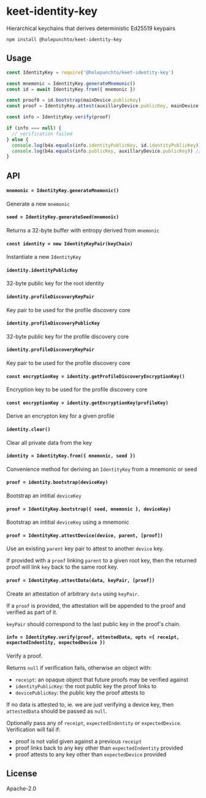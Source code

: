 # keet-identity-key

Hierarchical keychains that derives deterministic Ed25519 keypairs

```
npm install @holepunchto/keet-identity-key
```

## Usage

``` js
const IdentityKey = require('@holepunchto/keet-identity-key')

const mnemonic = IdentityKey.generateMnemonic()
const id = await IdentityKey.from({ mnemonic })

const proof0 = id.bootstrap(mainDevice.publicKey)
const proof = IdentityKey.attest(auxillaryDevice.publicKey, mainDevice, proof0)

const info = IdentityKey.verify(proof)

if (info === null) {
  // verification failed
} else {
  console.log(b4a.equals(info.identityPublicKey, id.identityPublicKey)) // true
  console.log(b4a.equals(info.publicKey, auxillaryDevice.publicKey)) // true
}
```

## API

#### `mnemonic = IdentityKey.generateMnemonic()`

Generate a new `mnemonic`

#### `seed = IdentityKey.generateSeed(mnemonic)`

Returns a 32-byte buffer with entropy derived from `mnemonic`

#### `const identity = new IdentityKeyPair(keyChain)`

Instantiate a new `IdentityKey`

#### `identity.identityPublicKey`

32-byte public key for the root identity

#### `identity.profileDiscoveryKeyPair`

Key pair to be used for the profile discovery core

#### `identity.profileDiscoveryPublicKey`

32-byte public key for the profile discovery core

#### `identity.profileDiscoveryKeyPair`

Key pair to be used for the profile discovery core

#### `const encryptionKey = identity.getProfileDiscoveryEncryptionKey()`

Encryption key to be used for the profile discovery core

#### `const encryptionKey = identity.getEncryptionKey(profileKey)`

Derive an encrypton key for a given profile

#### `identity.clear()`

Clear all private data from the key

#### `identity = IdentityKey.from({ mnemonic, seed })`

Convenience method for deriving an `IdentityKey` from a mnemonic or seed

#### `proof = identity.bootstrap(deviceKey)`

Bootstrap an intitial `deviceKey`

#### `proof = IdentityKey.bootstrap({ seed, mnemonic }, deviceKey)`

Bootstrap an intitial `deviceKey` using a mnemonic

#### `proof = IdentityKey.attestDevice(device, parent, [proof])`

Use an existing `parent` key pair to attest to another `device` key.

If provided with a `proof` linking `parent` to a given root key, then the returned proof will link `key` back to the same root key.

#### `proof = IdentityKey.attestData(data, keyPair, [proof])`

Create an attestation of arbitrary `data` using `keyPair`.

If a `proof` is provided, the attestation will be appended to the proof and verified as part of it.

`keyPair` should correspond to the last public key in the proof's chain.

#### `info = IdentityKey.verify(proof, attestedData, opts ={ receipt, expectedIndentity, expectedDevice })`

Verify a proof.

Returns `null` if verification fails, otherwise an object with:
- `receipt`: an opaque object that future proofs may be verified against
- `identityPublicKey`: the root public key the proof links to
- `devicePublicKey`: the public key the proof attests to

If no data is attested to, ie. we are just verifying a device key, then `attestedData` should be passed as `null`.

Optionally pass any of `receipt`, `expectedIndentity` or `expectedDevice`. Verification will fail if:

- proof is not valid given against a previous `receipt`
- proof links back to any key other than `expectedIndentity` provided
- proof attests to any key other than `expectedDevice` provided

## License

Apache-2.0
